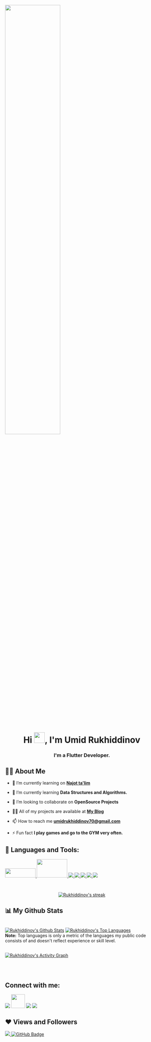 <a href="#"><img  width="60%" height="auto" src="https://camo.githubusercontent.com/f80ac42b2a871935d15b003d80c177a89467faa70720a014fee50a7803b9072c/68747470733a2f2f7777772e6d61726b6368656e2e746563682f7374617469632f747970696e672d36366566643038373662353235323064306137316561616564663737323235632e676966" align="center" height="100px"/></a>

<h1 align="center">Hi <img src="https://cdn141.picsart.com/323312979029211.png?type=webp&to=min&r=640" width="35px">, I'm Umid Rukhiddinov
</h1>
<h3 align="center">I'm a Flutter Developer.</h3>


## 🙋‍♂️ About Me

- 🔭 I’m currently learning on **[Najot ta'lim](https://www.najottalim.uz/)**

- 🌱 I’m currently learning **Data Structures and Algorithms.**

- 👯 I’m looking to collaborate on **OpenSource Projects**

- 👨‍💻 All of my projects are available at **[My Blog](https://t.me/rukhiddinov_blog)**

- 📫 How to reach me **umidrukhiddinov70@gmail.com**

- ⚡ Fun fact **I play games and go to the GYM very often.**

## 🚀 Languages and Tools:

<p align="left"> 
    <a href="https://flutter.dev/" target="_blank"> <img src="https://flutter.dev/assets/flutter-lockup-1caf6476beed76adec3c477586da54de6b552b2f42108ec5bc68dc63bae2df75.png" width="100" height="30"/> </a> 
    <a href="https://dart.dev/" target="_blank"> <img src="https://download.logo.wine/logo/Dart_(programming_language)/Dart_(programming_language)-Logo.wine.png" width="100" height="60"/> </a> 
    <a href="https://www.w3.org/html/" target="_blank"> <img src="https://img.icons8.com/color/48/000000/html-5.png"/> </a> 
    <a href="https://www.w3schools.com/css/" target="_blank"> <img src="https://img.icons8.com/color/48/000000/css3.png"/> </a>  
    <a href="https://www.python.org" target="_blank"> <img src="https://img.icons8.com/color/48/000000/python.png"/> </a> 
    <a href="https://firebase.google.com/" target="_blank"> <img src="https://img.icons8.com/color/48/000000/firebase.png"/> </a>  
    <a href="https://git-scm.com/" target="_blank"> <img src="https://img.icons8.com/color/48/000000/git.png"/> </a> 
</p>

<!-- [![React Badge](https://img.shields.io/badge/-React-61DBFB?style=for-the-badge&labelColor=black&logo=react&logoColor=61DBFB)](#)  [![Javascript Badge](https://img.shields.io/badge/-Javascript-F0DB4F?style=for-the-badge&labelColor=black&logo=javascript&logoColor=F0DB4F)](#) [![Typescript Badge](https://img.shields.io/badge/-Typescript-007acc?style=for-the-badge&labelColor=black&logo=typescript&logoColor=007acc)](#) [![Nodejs Badge](https://img.shields.io/badge/-Nodejs-3C873A?style=for-the-badge&labelColor=black&logo=node.js&logoColor=3C873A)](#) [![GraphQL Badge](https://img.shields.io/badge/-GraphQl-e535ab?style=for-the-badge&labelColor=black&logo=node.js&logoColor=e535ab)](#) -->
<br/>

<p align="center">
    <a href="https://github.com/rukhiddinov2102/github-readme-streak-stats">
        <img title="🔥 Get streak stats for your profile at git.io/streak-stats" alt="Rukhiddinov's streak" src="https://github-readme-streak-stats.herokuapp.com/?user=rukhiddinov2102&theme=black-ice&hide_border=true&stroke=0000&background=060A0CD0"/>
    </a>
</p>

## 📊 My Github Stats

  <br/>
    <a href="https://github.com/rukhiddinov2102/github-readme-stats"><img alt="Rukhiddinov's Github Stats" src="https://github-readme-stats.vercel.app/api?username=rukhiddinov2102&show_icons=true&count_private=true&theme=react&hide_border=true&bg_color=0D1117" /></a>
  <a href="https://github.com/rukhiddinov2102/github-readme-stats"><img alt="Rukhiddinov's Top Languages" src="https://github-readme-stats.vercel.app/api/top-langs/?username=rukhiddinov2102&langs_count=8&count_private=true&layout=compact&theme=react&hide_border=true&bg_color=0D1117" /></a>
  <br/>
  <b>Note:</b> Top languages is only a metric of the languages my public code consists of and doesn't reflect experience or skill level.


<br/>
<br/>

<a href="https://github.com/rukhiddinov2102/github-readme-activity-graph"><img alt="Rukhiddinov's Activity Graph" src="https://activity-graph.herokuapp.com/graph?username=rukhiddinov2102&bg_color=0D1117&color=5BCDEC&line=5BCDEC&point=FFFFFF&hide_border=true" /></a>

<br/>
<br/>

## Connect with me:
<p align="left">

<a href = "https://www.linkedin.com/in/umid-rukhiddinov-5148991b8/"><img src="https://img.icons8.com/fluent/48/000000/linkedin.png"/></a>
<a href = "https://t.me/Rukhiddinov"><img src="https://upload.wikimedia.org/wikipedia/commons/thumb/8/83/Telegram_2019_Logo.svg/2048px-Telegram_2019_Logo.svg.png" width="45"/></a>
<a href = "https://www.instagram.com/rukhiddinov_21/"><img src="https://img.icons8.com/fluent/48/000000/instagram-new.png"/></a>
<a href = "https://www.youtube.com/channel/UCzgO5BziWSWgJdjIxl4Qauw"><img src="https://img.icons8.com/color/48/000000/youtube-play.png"/></a>

</p>

## ❤ Views and Followers
<a href="https://github.com/rukhiddinov2102/github-profile-views-counter">
    <img src="https://komarev.com/ghpvc/?username=rukhiddinov2102">
</a>
<a href="https://github.com/rukhiddinov2102?tab=followers"><img src="https://img.shields.io/github/followers/rukhiddinov2102?label=Followers&style=social" alt="GitHub Badge"></a>
